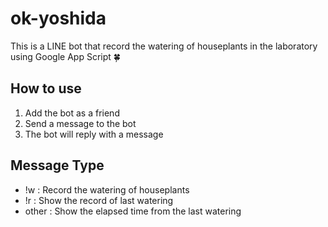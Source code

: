 # ok-yoshida
This is a LINE bot that record the watering of houseplants in the laboratory using Google App Script :four_leaf_clover:

## How to use
1. Add the bot as a friend
2. Send a message to the bot
3. The bot will reply with a message

## Message Type
- !w : Record the watering of houseplants
- !r : Show the record of last watering
- other : Show the elapsed time from the last watering
